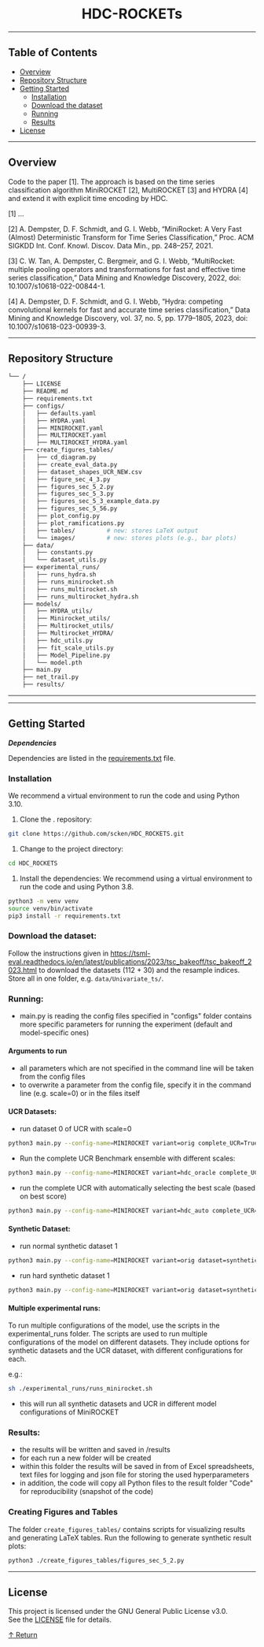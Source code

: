 <div align="center">
<h1 align="center">
<br />HDC-ROCKETs</h1>

</div>

---

## Table of Contents

- [Overview](#overview)
- [Repository Structure](#repository-structure)
- [Getting Started](#getting-started) 
  - [Installation](#installation)
  - [Download the dataset](#download-the-dataset)
  - [Running](#running)
  - [Results](#results)
- [License](#license)

---

## Overview

Code to the paper [1]. The approach is based on the time series classification algorithm MiniROCKET [2], MultiROCKET [3] and HYDRA [4] and extend it with explicit time encoding by HDC.

[1] ...

[2] A. Dempster, D. F. Schmidt, and G. I. Webb, “MiniRocket: A Very Fast (Almost) Deterministic Transform for Time Series Classification,” Proc. ACM SIGKDD Int. Conf. Knowl. Discov. Data Min., pp. 248–257, 2021.

[3] C. W. Tan, A. Dempster, C. Bergmeir, and G. I. Webb, “MultiRocket: multiple pooling operators and transformations for fast and effective time series classification,” Data Mining and Knowledge Discovery, 2022, doi: 10.1007/s10618-022-00844-1.

[4] A. Dempster, D. F. Schmidt, and G. I. Webb, “Hydra: competing convolutional kernels for fast and accurate time series classification,” Data Mining and Knowledge Discovery, vol. 37, no. 5, pp. 1779–1805, 2023, doi: 10.1007/s10618-023-00939-3.


---

## Repository Structure

```sh
└── /
    ├── LICENSE
    ├── README.md
    ├── requirements.txt
    ├── configs/
    │   ├── defaults.yaml
    │   ├── HYDRA.yaml
    │   ├── MINIROCKET.yaml
    │   ├── MULTIROCKET.yaml
    │   ├── MULTIROCKET_HYDRA.yaml
    ├── create_figures_tables/
    │   ├── cd_diagram.py
    │   ├── create_eval_data.py
    │   ├── dataset_shapes_UCR_NEW.csv
    │   ├── figure_sec_4_3.py
    │   ├── figures_sec_5_2.py
    │   ├── figures_sec_5_3.py
    │   ├── figures_sec_5_3_example_data.py
    │   ├── figures_sec_5_56.py
    │   ├── plot_config.py
    │   ├── plot_ramifications.py
    │   ├── tables/         # new: stores LaTeX output
    │   └── images/         # new: stores plots (e.g., bar plots)
    ├── data/
    │   ├── constants.py
    │   └── dataset_utils.py
    ├── experimental_runs/
    │   ├── runs_hydra.sh
    │   ├── runs_minirocket.sh
    │   ├── runs_multirocket.sh
    │   ├── runs_multirocket_hydra.sh
    ├── models/
    │   ├── HYDRA_utils/
    │   ├── Minirocket_utils/
    │   ├── Multirocket_utils/
    │   ├── Multirocket_HYDRA/
    │   ├── hdc_utils.py
    │   ├── fit_scale_utils.py
    │   ├── Model_Pipeline.py
    │   └── model.pth
    ├── main.py
    ├── net_trail.py
    ├── results/
```

---


---

## Getting Started

***Dependencies***

Dependencies are listed in the [requirements.txt](requirements.txt) file. 

### Installation
We recommend a virtual environment to run the code and using Python 3.10. 
1. Clone the . repository:

```sh
git clone https://github.com/scken/HDC_ROCKETS.git
```

1. Change to the project directory:

```sh
cd HDC_ROCKETS
```

1. Install the dependencies: We recommend using a virtual environment to run the code and using Python 3.8.

```sh
python3 -m venv venv
source venv/bin/activate
pip3 install -r requirements.txt
```


### Download the dataset:

Follow the instructions given in https://tsml-eval.readthedocs.io/en/latest/publications/2023/tsc_bakeoff/tsc_bakeoff_2023.html to download the datasets (112 + 30) and the resample indices. 
Store all in one folder, e.g. `data/Univariate_ts/`.


### Running:

- main.py is reading the config files specified in "configs" folder contains more specific parameters for running the experiment (default and model-specific ones)

#### Arguments to run

- all parameters which are not specified in the command line will be taken from the config files
- to overwrite a parameter from the config file, specify it in the command line (e.g. scale=0) or in the files itself

#### UCR Datasets:

- run dataset 0 of UCR with scale=0

```sh
python3 main.py --config-name=MINIROCKET variant=orig complete_UCR=True
```

- Run the complete UCR Benchmark ensemble with different scales:

```sh
python3 main.py --config-name=MINIROCKET variant=hdc_oracle complete_UCR=True
```

- run the complete UCR with automatically selecting the best scale (based on best score)

```sh
python3 main.py --config-name=MINIROCKET variant=hdc_auto complete_UCR=True
```

#### Synthetic Dataset:

- run normal synthetic dataset 1

```sh
python3 main.py --config-name=MINIROCKET variant=orig dataset=synthetic
```

- run hard synthetic dataset 1

```sh
python3 main.py --config-name=MINIROCKET variant=orig dataset=synthetic_hard
```

#### Multiple experimental runs:

To run multiple configurations of the model, use the scripts in the experimental_runs folder.
The scripts are used to run multiple configurations of the model on different datasets.
They include options for synthetic datasets and the UCR dataset, with different configurations for each.

e.g.:

```sh
sh ./experimental_runs/runs_minirocket.sh
```

- this will run all synthetic datasets and UCR in different model configurations of MiniROCKET

### Results:

- the results will be written and saved in /results
- for each run a new folder will be created 
- within this folder the results will be saved in from of Excel spreadsheets, text files for logging and json file for storing the used hyperparameters 
- in addition, the code will copy all Python files to the result folder "Code" for reproducibility (snapshot of the code)


### Creating Figures and Tables

The folder `create_figures_tables/` contains scripts for visualizing results and generating LaTeX tables.
Run the following to generate synthetic result plots:

```sh
python3 ./create_figures_tables/figures_sec_5_2.py
```


---

## License

This project is licensed under the GNU General Public License v3.0.  
See the [LICENSE](LICENSE) file for details.

[↑ Return](#Top)